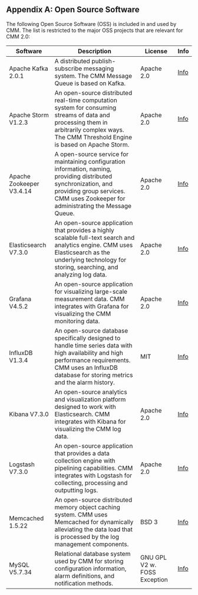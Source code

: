 ## Appendix A: Open Source Software

The following Open Source Software (OSS) is included in and used by CMM. The list is restricted
to the major OSS projects that are relevant for CMM 2.0:

| Software              | Description                                   | License | Info |
|-----------------------|-----------------------------------------------|---------|-|
| Apache Kafka 2.0.1 | A distributed publish-subscribe messaging system. The CMM Message Queue is based on Kafka. | Apache 2.0 | [Info](https://archive.apache.org/dist/kafka/2.0.1/RELEASE_NOTES.html) |
| Apache Storm V1.2.3 | An open-source distributed real-time computation system for consuming streams of data and processing them in arbitrarily complex ways. The CMM Threshold Engine is based on Apache Storm. | Apache 2.0 | [Info](http://storm.apache.org/2019/07/18/storm123-released.html) |
| Apache Zookeeper V3.4.14 | A open-source service for maintaining configuration information, naming, providing distributed synchronization, and providing group services. CMM uses Zookeeper for administrating the Message Queue. | Apache 2.0 | [Info](https://zookeeper.apache.org/doc/r3.4.14/releasenotes.html) |
| Elasticsearch V7.3.0 | An open-source application that provides a highly scalable full-text search and analytics engine. CMM uses Elasticsearch as the underlying technology for storing, searching, and analyzing log data. | Apache 2.0 | [Info](https://www.elastic.co/guide/en/elasticsearch/reference/7.3/release-notes-7.3.0.html) |
| Grafana V4.5.2 | An open-source application for visualizing large-scale measurement data. CMM integrates with Grafana for visualizing the CMM monitoring data. |Apache 2.0 | [Info](https://github.com/grafana/grafana/releases/tag/v4.5.2) |
| InfluxDB V1.3.4 | An open-source database specifically designed to handle time series data with high availability and high performance requirements. CMM uses an InfluxDB database for storing metrics and the alarm history. | MIT | [Info](https://github.com/influxdata/influxdb/blob/v1.3.4/CHANGELOG.md) |
| Kibana V7.3.0 | An open-source analytics and visualization platform designed to work with Elasticsearch. CMM integrates with Kibana for visualizing the CMM log data. | Apache 2.0 | [Info](https://www.elastic.co/guide/en/kibana/7.3/release-notes-7.3.0.html) |
| Logstash V7.3.0 | An open-source application that provides a data collection engine with pipelining capabilities. CMM integrates with Logstash for collecting, processing and outputting logs. | Apache 2.0 | [Info](https://www.elastic.co/guide/en/logstash/7.3/logstash-7-3-0.html) |
| Memcached 1.5.22 | An open-source distributed memory object caching system. CMM uses Memcached for dynamically alleviating the data load that is processed by the log management components. | BSD 3 | [Info](https://github.com/memcached/memcached/wiki/ReleaseNotes1522) |
| MySQL V5.7.34 | Relational database system used by CMM for storing configuration information, alarm definitions, and notification methods. | GNU GPL V2 w. FOSS Exception | [Info](https://dev.mysql.com/doc/relnotes/mysql/5.7/en/news-5-7-34.html) |
